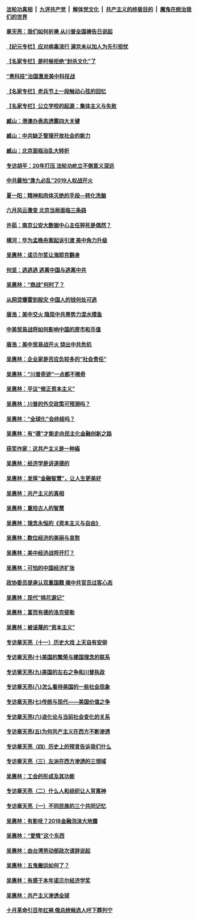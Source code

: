 ####  [法轮功真相](../../../../basic/blob/master/README.md?t=06232002) &nbsp;|&nbsp; [九评共产党](../../../../9ping.md/blob/master/README.md?t=06232002) &nbsp;|&nbsp; [解体党文化](../../../../jtdwh.md/blob/master/README.md?t=06232002)  &nbsp;|&nbsp; [共产主义的终极目的](../../../../gczydzjmd.md/blob/master/README.md?t=06232002) &nbsp;|&nbsp; [魔鬼在统治我们的世界](../../../../mgztzwmdsj.md/blob/master/README.md?t=06232002) 

#### [章天亮：我们如何祈祷 从川普全国祷告日说起](../pages/nsc423/n11944627.md?t=06232002) 

#### [【纪元专栏】应对病毒流行 渥京未以加人为先引担忧](../pages/nsc423/n11875714.md?t=06232002) 

#### [【名家专栏】是时候拒绝“封杀文化”了](../pages/nsc423/n11814093.md?t=06232002) 

#### [“黑科技”治国激发美中科技战](../pages/nsc423/n11638056.md?t=06232002) 

#### [【名家专栏】老兵节上一段触动心弦的回忆](../pages/nsc423/n11646016.md?t=06232002) 

#### [【名家专栏】公立学校的起源：集体主义与失败](../pages/nsc423/n11601833.md?t=06232002) 

#### [臧山：港澳办表态透露四大关键](../pages/nsc423/n11421628.md?t=06232002) 

#### [臧山：中共缺乏管理开放社会的能力](../pages/nsc423/n11407457.md?t=06232002) 

#### [臧山：北京面临治乱大转折](../pages/nsc423/n11406895.md?t=06232002) 

#### [专访胡平：20年打压 法轮功屹立不倒意义深远](../pages/nsc423/n11398800.md?t=06232002) 

#### [中共最怕“逢九必乱”2019人权战开火](../pages/nsc423/n11385248.md?t=06232002) 

#### [夏一阳：精神和肉体灭绝的手段—转化洗脑](../pages/nsc423/n11368250.md?t=06232002) 

#### [六月风云激变 北京当局面临三条路](../pages/nsc423/n11313668.md?t=06232002) 

#### [许茹：南京公安大数据中心主任猝死是偶然？](../pages/nsc423/n11064744.md?t=06232002) 

#### [横河：华为孟晚舟案起诉引渡 美中角力升级](../pages/nsc423/n11027230.md?t=06232002) 

#### [吴惠林：诺贝尔奖让海耶克翻身](../pages/nsc423/n10890049.md?t=06232002) 

#### [何坚：逃逃逃 逃离中国与逃离中共](../pages/nsc423/n10592891.md?t=06232002) 

#### [吴惠林：“商战”何时了？](../pages/nsc423/n10573558.md?t=06232002) 

#### [从网贷爆雷到股灾 中国人的钱何处可逃](../pages/nsc423/n10572800.md?t=06232002) 

#### [唐浩：美中交火 隐现中共黑势力混水摸鱼](../pages/nsc423/n10544040.md?t=06232002) 

#### [中美贸易战将如何影响中国的房市和币值](../pages/nsc423/n10543697.md?t=06232002) 

#### [唐浩：美中贸易战开火 烧出中共危机](../pages/nsc423/n10540126.md?t=06232002) 

#### [吴惠林：企业家是否应负较多的“社会责任”](../pages/nsc423/n10535022.md?t=06232002) 

#### [吴惠林：“川普奇迹”一点都不稀奇](../pages/nsc423/n10512808.md?t=06232002) 

#### [吴惠林：平议“修正资本主义”](../pages/nsc423/n10495724.md?t=06232002) 

#### [吴惠林：川普的外交政策可预测吗？](../pages/nsc423/n10462387.md?t=06232002) 

#### [吴惠林：“全球化”会终结吗？](../pages/nsc423/n10452838.md?t=06232002) 

#### [吴惠林：有“德”才能走向民主化金融创新之路](../pages/nsc423/n10432292.md?t=06232002) 

#### [获奖作家：这共产主义是一种癌](../pages/nsc423/n10431541.md?t=06232002) 

#### [吴惠林：经济学是讲道德的](../pages/nsc423/n10398014.md?t=06232002) 

#### [吴惠林：发挥“金融智慧”，让人生更美好](../pages/nsc423/n10375019.md?t=06232002) 

#### [吴惠林：共产主义的真相](../pages/nsc423/n10351394.md?t=06232002) 

#### [吴惠林：重拾古人的智慧](../pages/nsc423/n10337691.md?t=06232002) 

#### [吴惠林：理念永恒的《资本主义与自由》](../pages/nsc423/n10316274.md?t=06232002) 

#### [吴惠林：数位经济的美丽与哀愁](../pages/nsc423/n10292946.md?t=06232002) 

#### [吴惠林：美中经济战将开打？](../pages/nsc423/n10258825.md?t=06232002) 

#### [吴惠林：可怕的中国经济扩张](../pages/nsc423/n10219147.md?t=06232002) 

#### [政协委员提承认双重国籍 揭中共官员过客心态](../pages/nsc423/n10208809.md?t=06232002) 

#### [吴惠林：现代“桃花源记”](../pages/nsc423/n10185234.md?t=06232002) 

#### [吴惠林：富而有德的洛克斐勒](../pages/nsc423/n10142264.md?t=06232002) 

#### [吴惠林：被诬蔑的“资本主义”](../pages/nsc423/n10124816.md?t=06232002) 

#### [专访章天亮（十一）历史大戏 上天自有安排](../pages/nsc423/n10094905.md?t=06232002) 

#### [专访章天亮(十)美国的繁荣与建国理念的联系](../pages/nsc423/n10094899.md?t=06232002) 

#### [专访章天亮(九)美国的左右之争和川普执政](../pages/nsc423/n10094889.md?t=06232002) 

#### [专访章天亮(八)怎么看待美国的一些社会现象](../pages/nsc423/n10094857.md?t=06232002) 

#### [专访章天亮(七)传统与现代——美国价值之争](../pages/nsc423/n10093140.md?t=06232002) 

#### [专访章天亮(六)进化论与当前社会变化的关系](../pages/nsc423/n10092036.md?t=06232002) 

#### [专访章天亮(五)为何共产主义在西方不断渗透](../pages/nsc423/n10083620.md?t=06232002) 

#### [专访章天亮（四）历史上的预言告诉我们什么](../pages/nsc423/n10083606.md?t=06232002) 

#### [专访章天亮（三）左派在西方渗透的三领域](../pages/nsc423/n10081115.md?t=06232002) 

#### [吴惠林：工会的形成及其功能](../pages/nsc423/n10080633.md?t=06232002) 

#### [专访章天亮（二）什么人和组织让人背离神](../pages/nsc423/n10076637.md?t=06232002) 

#### [专访章天亮（一）不同民族的三个共同记忆](../pages/nsc423/n10074188.md?t=06232002) 

#### [吴惠林：有影呒？2018金融泡沫大地震](../pages/nsc423/n10040534.md?t=06232002) 

#### [吴惠林：“爱情”这个东西](../pages/nsc423/n10019423.md?t=06232002) 

#### [吴惠林：由台湾劳动部政次请辞说起](../pages/nsc423/n9979679.md?t=06232002) 

#### [吴惠林：五鬼搬运如何了？](../pages/nsc423/n9925338.md?t=06232002) 

#### [吴惠林：有感于本年诺贝尔经济学奖](../pages/nsc423/n9871883.md?t=06232002) 

#### [吴惠林：共产主义渗透全球](../pages/nsc423/n9812748.md?t=06232002) 

#### [十月革命引百年红祸 俄总统候选人吁下葬列宁](../pages/nsc423/n9810182.md?t=06232002) 

